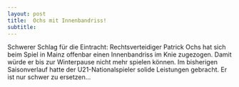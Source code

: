 ```yaml
---
layout: post
title:  Ochs mit Innenbandriss!
subtitle:  
---
```


Schwerer Schlag für die Eintracht: Rechtsverteidiger Patrick Ochs hat sich beim Spiel in Mainz offenbar einen Innenbandriss im Knie zugezogen. Damit würde er bis zur Winterpause nicht mehr spielen können. Im bisherigen Saisonverlauf hatte der U21-Nationalspieler solide Leistungen gebracht. Er ist nur schwer zu ersetzen...


